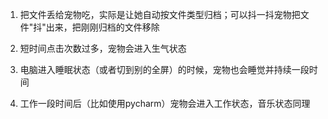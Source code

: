 1. 把文件丢给宠物吃，实际是让她自动按文件类型归档；可以抖一抖宠物把文件"抖"出来，把刚刚归档的文件移除

3. 短时间点击次数过多，宠物会进入生气状态
4. 电脑进入睡眠状态（或者切到别的全屏）的时候，宠物也会睡觉并持续一段时间
5. 工作一段时间后（比如使用pycharm）宠物会进入工作状态，音乐状态同理

